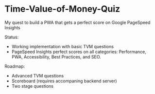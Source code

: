 # Time-Value-of-Money-Quiz
My quest to build a PWA that gets a perfect score on Google PageSpeed Insights 

Status:

* Working implementation with basic TVM questions
* PageSpeed Insights perfect scores on all categories: Performance, PWA, Accessibility, Best Practices, and SEO.

Roadmap: 

* Advanced TVM questions
* Scoreboard (requires accompaning backend server)
* Two stage questions
